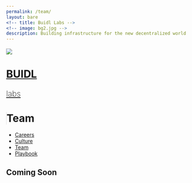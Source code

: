 ```yaml
---
permalink: /team/
layout: bare
<!-- title: Buidl Labs -->
<!-- image: bg2.jpg -->
description: Building infrastructure for the new decentralized world
---
```

<div class=" b-ws-top-p">
	<div class="grid-container">
		<div class="grid-x">
			<div class="large-3 large-offset-3 medium-4 medium-offset-2 small-8 small-offset-2 cell s-ws-top">
				<div class="grid-x grid-padding-x">
					<div class="small-3 cell np">
						<a href="{{site.url}}">
							<img src="{{site.url}}/assets/img/logo.png" style="margin-top:0.25em">
						</a>
					</div>
					<div class="small-4 shrink cell xs-ws-top">
						<a href="{{site.url}}" class="">
							<h1 class="sans2 bkc nm" style="line-height:1;">BUIDL</h1>
							<h2 class="sans bkc" style="line-height:1; font-weight: 200;">labs</h2>
						</a>
					</div>
					<div class="small-5 cell" style="border-left:1px solid #dedede;">
						<h1 class="sans2 bold bc s-ws-top">Team</h1>
					</div>
				</div>
			</div>
			<div class="small-12 medium-6 cell s-ws-top xs-ws-top-p">
				<ul class="menu align-right hover">
	      	<li><a href="{{site.url}}/careers" class="dbc">Careers</a></li>
	      	<li><a href="{{site.url}}/culture" class="dbc">Culture</a></li>
	      	<li><a href="{{site.url}}/team" class="dbc active">Team</a></li>
	      	<li><a href="https://www.thevantageproject.com/playbook/" class="dbc">Playbook</a></li>
	      </ul>
	    </div>
	  </div>
	</div>
	<div class="grid-container">
		<div class="grid-x">
			<div class="small-12 medium-10 large-8 large-offset-3 medium-offset-2 cell b-ws-top b-ws-bottom b-ws-bottom-p b-ws-top-p">
				<h2 class="">Coming Soon</h2>
				<!-- <div class="f-1-25x">With</div> -->
				<!-- <h4 class="bc ">Our contribution to help humanity get to the future faster</h4> -->
			</div>
		</div>
	</div>
</div>
